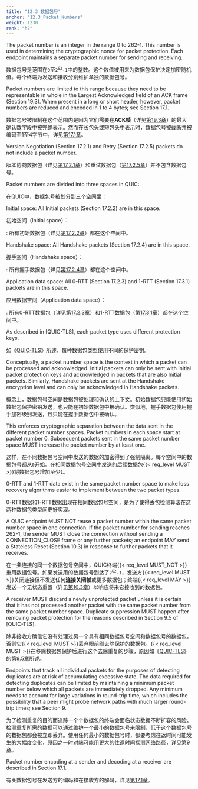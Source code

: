 ```yaml
---
title: "12.3 数据包号"
anchor: "12.3_Packet_Numbers"
weight: 1230
rank: "h2"
---
```


The packet number is an integer in the range 0 to 262-1. This number is used in determining the cryptographic nonce for packet protection. Each endpoint maintains a separate packet number for sending and receiving.

数据包号是范围在`0`至<code>2<sup>62</sup>-1</code>中的整数。这个数值被用来为数据包保护决定加密随机值。每个终端为发送和接收分别维护单独的数据包号。

Packet numbers are limited to this range because they need to be representable in whole in the Largest Acknowledged field of an ACK frame (Section 19.3). When present in a long or short header, however, packet numbers are reduced and encoded in 1 to 4 bytes; see Section 17.1.

数据包号被限制在这个范围内是因为它们需要在**ACK帧**（详见[第19.3章]()）的最大确认数字段中被完整表示。然而在长包头或短包头中表示时，数据包号被截断并被编码至1至4字节中，详见[第17.1章]()。

Version Negotiation (Section 17.2.1) and Retry (Section 17.2.5) packets do not include a packet number.

版本协商数据包（详见[第17.2.1章]()）和重试数据包（[第17.2.5章]()）并不包含数据包号。

Packet numbers are divided into three spaces in QUIC:

在QUIC中，数据包号被划分到三个空间里：

Initial space:
All Initial packets (Section 17.2.2) are in this space.

初始空间（Initial space）：

:   所有初始数据包（详见[第17.2.2章]()）都在这个空间中。

Handshake space:
All Handshake packets (Section 17.2.4) are in this space.

握手空间（Handshake space）：

:   所有握手数据包（详见[第17.2.4章]()）都在这个空间中。

Application data space:
All 0-RTT (Section 17.2.3) and 1-RTT (Section 17.3.1) packets are in this space.

应用数据空间（Application data space）：

:   所有0-RTT数据包（详见[第17.2.3章]()）和1-RTT数据包（[第17.3.1章]()）都在这个空间中。

As described in [QUIC-TLS], each packet type uses different protection keys.

如《[QUIC-TLS]()》所述，每种数据包类型使用不同的保护密钥。

Conceptually, a packet number space is the context in which a packet can be processed and acknowledged. Initial packets can only be sent with Initial packet protection keys and acknowledged in packets that are also Initial packets. Similarly, Handshake packets are sent at the Handshake encryption level and can only be acknowledged in Handshake packets.

概念上，数据包号空间是数据包被处理和确认的上下文。初始数据包只能使用初始数据包保护密钥发送，也只能在初始数据包中被确认。类似地，握手数据包使用握手加密级别发送，且只能在握手数据包中被确认。

This enforces cryptographic separation between the data sent in the different packet number spaces. Packet numbers in each space start at packet number 0. Subsequent packets sent in the same packet number space MUST increase the packet number by at least one.

这样，在不同数据包号空间中发送的数据的加密得到了强制隔离。每个空间中的数据包号都从`0`开始。在相同数据包号空间中发送的后续数据包{{< req_level MUST >}}将数据包号增加至少`1`。

0-RTT and 1-RTT data exist in the same packet number space to make loss recovery algorithms easier to implement between the two packet types.

0-RTT数据和1-RTT数据出现在相同数据包号空间，是为了使得丢包检测算法在这两种数据包类型间更好实现。

A QUIC endpoint MUST NOT reuse a packet number within the same packet number space in one connection. If the packet number for sending reaches 262-1, the sender MUST close the connection without sending a CONNECTION_CLOSE frame or any further packets; an endpoint MAY send a Stateless Reset (Section 10.3) in response to further packets that it receives.

在一条连接的同一个数据包号空间中，QUIC终端{{< req_level MUST_NOT >}}重用数据包号。如果发送用的数据包号到达了<code>2<sup>62</sup>-1</code>，发送方{{< req_level MUST >}}关闭连接但不发送任何**连接关闭帧**或更多数据包；终端{{< req_level MAY >}}发送一个无状态重置（详见[第10.3章]()）以响应将来它接收到的数据包。

A receiver MUST discard a newly unprotected packet unless it is certain that it has not processed another packet with the same packet number from the same packet number space. Duplicate suppression MUST happen after removing packet protection for the reasons described in Section 9.5 of [QUIC-TLS].

除非接收方确信它没有处理过另一个具有相同数据包号空间和数据包号的数据包，否则它{{< req_level MUST >}}丢弃眼前刚去除保护的数据包。{{< req_level MUST >}}在移除数据包保护后进行这个去除重复的步骤，原因如《[QUIC-TLS]()》的[第9.5章]()所述。

Endpoints that track all individual packets for the purposes of detecting duplicates are at risk of accumulating excessive state. The data required for detecting duplicates can be limited by maintaining a minimum packet number below which all packets are immediately dropped. Any minimum needs to account for large variations in round-trip time, which includes the possibility that a peer might probe network paths with much larger round-trip times; see Section 9.

为了检测重复的目的而追踪一个个数据包的终端会面临状态数据不断扩容的风险。检测重复所需的数据可以通过维护一个最小的数据包号来限制，低于这个数据包号的数据包都会被立即丢弃。使用任何最小的数据包号时，都要考虑往返时间可能发生的大幅度变化，原因之一时对端可能用更大的往返时间探测网络路径，详见[第9章]()。

Packet number encoding at a sender and decoding at a receiver are described in Section 17.1.

有关数据包号在发送方的编码和在接收方的解码，详见[第17.1章]()。
